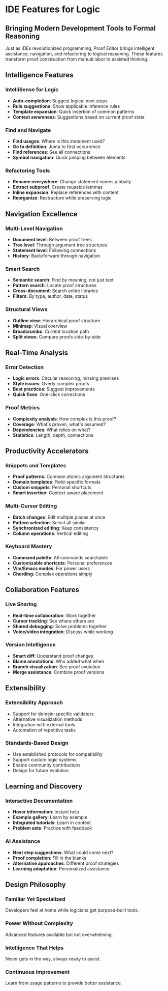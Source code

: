 # IDE Features for Logic

## Bringing Modern Development Tools to Formal Reasoning

Just as IDEs revolutionized programming, Proof Editor brings intelligent assistance, navigation, and refactoring to logical reasoning. These features transform proof construction from manual labor to assisted thinking.

## Intelligence Features

### IntelliSense for Logic
- **Auto-completion**: Suggest logical next steps
- **Rule suggestions**: Show applicable inference rules
- **Template expansion**: Quick insertion of common patterns
- **Context awareness**: Suggestions based on current proof state

### Find and Navigate
- **Find usages**: Where is this statement used?
- **Go to definition**: Jump to first occurrence
- **Find references**: See all connections
- **Symbol navigation**: Quick jumping between elements

### Refactoring Tools
- **Rename everywhere**: Change statement names globally
- **Extract subproof**: Create reusable lemmas
- **Inline expansion**: Replace references with content
- **Reorganize**: Restructure while preserving logic

## Navigation Excellence

### Multi-Level Navigation
- **Document level**: Between proof trees
- **Tree level**: Through argument tree structures  
- **Statement level**: Following connections
- **History**: Back/forward through navigation

### Smart Search
- **Semantic search**: Find by meaning, not just text
- **Pattern search**: Locate proof structures
- **Cross-document**: Search entire libraries
- **Filters**: By type, author, date, status

### Structural Views
- **Outline view**: Hierarchical proof structure
- **Minimap**: Visual overview
- **Breadcrumbs**: Current location path
- **Split views**: Compare proofs side-by-side

## Real-Time Analysis

### Error Detection
- **Logic errors**: Circular reasoning, missing premises
- **Style issues**: Overly complex proofs
- **Best practices**: Suggest improvements
- **Quick fixes**: One-click corrections

### Proof Metrics
- **Complexity analysis**: How complex is this proof?
- **Coverage**: What's proven, what's assumed?
- **Dependencies**: What relies on what?
- **Statistics**: Length, depth, connections

## Productivity Accelerators

### Snippets and Templates
- **Proof patterns**: Common atomic argument structures
- **Domain templates**: Field-specific formats
- **Custom snippets**: Personal shortcuts
- **Smart insertion**: Context-aware placement

### Multi-Cursor Editing
- **Batch changes**: Edit multiple places at once
- **Pattern selection**: Select all similar
- **Synchronized editing**: Keep consistency
- **Column operations**: Vertical editing

### Keyboard Mastery
- **Command palette**: All commands searchable
- **Customizable shortcuts**: Personal preferences
- **Vim/Emacs modes**: For power users
- **Chording**: Complex operations simply

## Collaboration Features

### Live Sharing
- **Real-time collaboration**: Work together
- **Cursor tracking**: See where others are
- **Shared debugging**: Solve problems together
- **Voice/video integration**: Discuss while working

### Version Intelligence
- **Smart diff**: Understand proof changes
- **Blame annotations**: Who added what when
- **Branch visualization**: See proof evolution
- **Merge assistance**: Combine proof versions

## Extensibility

### Extensibility Approach
- Support for domain-specific validators
- Alternative visualization methods
- Integration with external tools
- Automation of repetitive tasks

### Standards-Based Design
- Use established protocols for compatibility
- Support custom logic systems
- Enable community contributions
- Design for future evolution

## Learning and Discovery

### Interactive Documentation
- **Hover information**: Instant help
- **Example gallery**: Learn by example
- **Integrated tutorials**: Learn in context
- **Problem sets**: Practice with feedback

### AI Assistance
- **Next step suggestions**: What could come next?
- **Proof completion**: Fill in the blanks
- **Alternative approaches**: Different proof strategies
- **Learning adaptation**: Personalized assistance

## Design Philosophy

### Familiar Yet Specialized
Developers feel at home while logicians get purpose-built tools.

### Power Without Complexity
Advanced features available but not overwhelming.

### Intelligence That Helps
Never gets in the way, always ready to assist.

### Continuous Improvement
Learn from usage patterns to provide better assistance.
